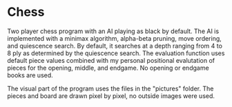 # Chess

<p>Two player chess program with an AI playing as black by default. The AI is implemented with a minimax algorithm, alpha-beta pruning, move ordering, and quiescence search. By default, it searches at a depth ranging from 4 to 8 ply as determined by the quiescence search. The evaluation function uses default piece values combined with my personal positional evalutation of pieces for the opening, middle, and endgame. No opening or endgame books are used.</p>

<p>The visual part of the program uses the files in the "pictures" folder. The pieces and board are drawn pixel by pixel, no outside images were used.</p>
